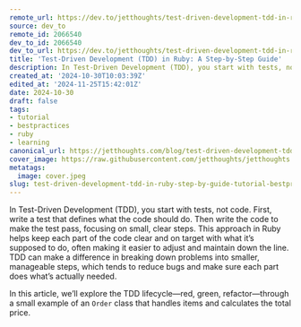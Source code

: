 ```yaml
---
remote_url: https://dev.to/jetthoughts/test-driven-development-tdd-in-ruby-a-step-by-step-guide-2h15
source: dev_to
remote_id: 2066540
dev_to_id: 2066540
dev_to_url: https://dev.to/jetthoughts/test-driven-development-tdd-in-ruby-a-step-by-step-guide-2h15
title: 'Test-Driven Development (TDD) in Ruby: A Step-by-Step Guide'
description: In Test-Driven Development (TDD), you start with tests, not code. First, write a test that defines...
created_at: '2024-10-30T10:03:39Z'
edited_at: '2024-11-25T15:42:01Z'
date: 2024-10-30
draft: false
tags:
- tutorial
- bestpractices
- ruby
- learning
canonical_url: https://jetthoughts.com/blog/test-driven-development-tdd-in-ruby-step-by-guide-tutorial-bestpractices/
cover_image: https://raw.githubusercontent.com/jetthoughts/jetthoughts.github.io/master/content/blog/test-driven-development-tdd-in-ruby-step-by-guide-tutorial-bestpractices/cover.jpeg
metatags:
  image: cover.jpeg
slug: test-driven-development-tdd-in-ruby-step-by-guide-tutorial-bestpractices
---
```

In Test-Driven Development (TDD), you start with tests, not code. First, write a test that defines what the code should do. Then write the code to make the test pass, focusing on small, clear steps. This approach in Ruby helps keep each part of the code clear and on target with what it’s supposed to do, often making it easier to adjust and maintain down the line. TDD can make a difference in breaking down problems into smaller, manageable steps, which tends to reduce bugs and make sure each part does what’s actually needed.

In this article, we’ll explore the TDD lifecycle—red, green, refactor—through a small example of an `Order` class that handles items and calculates the total price.
